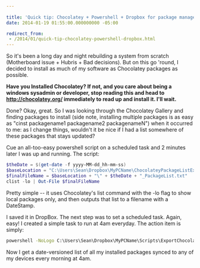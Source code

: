 ```yaml
---
 
title: 'Quick tip: Chocolatey + Powershell + Dropbox for package management and backup'
date: 2014-01-19 01:55:00.000000000 -05:00

redirect_from: 
 - /2014/01/quick-tip-chocolatey-powershell-dropbox.html
---
```

So it's been a long day and night rebuilding a system from scratch (Motherboard issue + Hubris + Bad decisions). But on this go 'round, I decided to install as much of my software as Chocolatey packages as possible.

**Have you Installed Chocolatey? If not, and you care about being a windows sysadmin or developer, stop reading this and head to <http://chocolatey.org/> immediately to read up and install it. I'll wait.**

Done? Okay, great. So I was looking through the Chocolatey Gallery and finding packages to install (side note, installing multiple packages is as easy as "cinst packagename1 packagename2 packagenameN") when it occurred to me: as I change things, wouldn't it be nice if I had a list somewhere of these packages that stays updated?

Cue an all-too-easy powershell script on a scheduled task and 2 minutes later I was up and running. The script:

```powershell
$theDate = $(get-date -f yyyy-MM-dd_hh-mm-ss)
$baseLocation = "C:\Users\Sean\Dropbox\MyPCName\ChocolateyPackageListExport"
$finalFileName = $baseLocation + "\" + $theDate + "_PackageList.txt"
clist -lo | Out-File $finalFileName
```

Pretty simple -- it uses Chocolatey's list command with the -lo flag to show local packages only, and then outputs that list to a filename with a DateStamp.

I saved it in DropBox. The next step was to set a scheduled task. Again, easy! I created a simple task to run at 4am everyday. The action item is simply:

```cmd
powershell -NoLogo C:\Users\Sean\Dropbox\MyPCName\Scripts\ExportChocolateyPackageList.ps1
```

Now I get a date-versioned list of all my installed packages synced to any of my devices every morning at 4am.
